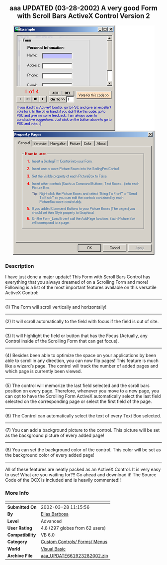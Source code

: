 ﻿<div align="center">

## aaa UPDATED \(03\-28\-2002\) A very good Form with Scroll Bars ActiveX Control Version 2

<img src="PIC2002321112878519.gif">
</div>

### Description

I have just done a major update! This Form with Scroll Bars Control has everything that you always dreamed of on a Scrolling Form and more! Following is a list of the most important features available on this versatile ActiveX Control: 

----

(1) The Form will scroll vertically and horizontally! 

----

(2) It will scroll automatically to the field with focus if the field is out of site. 

----

(3) It will highlight the field or button that has the Focus (Actually, any Control inside of the Scrolling Form that can get focus). 

----

(4) Besides been able to optimize the space on your applications by been able to scroll in any direction, you can now flip pages! This feature is much like a wizard’s page. The control will track the number of added pages and which page is currently been viewed. 

----

(5) The control will memorize the last field selected and the scroll bars position on every page. Therefore, whenever you move to a new page, you can opt to have the Scrolling Form ActiveX automatically select the last field selected on the corresponding page or select the first field of the page. 

----

(6) The Control can automatically select the text of every Text Box selected. 

----

(7) You can add a background picture to the control. This picture will be set as the background picture of every added page! 

----

(8) You can set the background color of the control. This color will be set as the background color of every added page! 

----

All of these features are neatly packed as an ActiveX Control. It is very easy to use! What are you waiting for?!! Go ahead and download it! The Source Code of the OCX is included and is heavily commented!!
 
### More Info
 


<span>             |<span>
---                |---
**Submitted On**   |2002-03-28 11:15:56
**By**             |[Elias Barbosa](https://github.com/Planet-Source-Code/PSCIndex/blob/master/ByAuthor/elias-barbosa.md)
**Level**          |Advanced
**User Rating**    |4.8 (297 globes from 62 users)
**Compatibility**  |VB 6\.0
**Category**       |[Custom Controls/ Forms/  Menus](https://github.com/Planet-Source-Code/PSCIndex/blob/master/ByCategory/custom-controls-forms-menus__1-4.md)
**World**          |[Visual Basic](https://github.com/Planet-Source-Code/PSCIndex/blob/master/ByWorld/visual-basic.md)
**Archive File**   |[aaa\_UPDATE661923282002\.zip](https://github.com/Planet-Source-Code/elias-barbosa-aaa-updated-03-28-2002-a-very-good-form-with-scroll-bars-activex-control-ver__1-32374/archive/master.zip)








